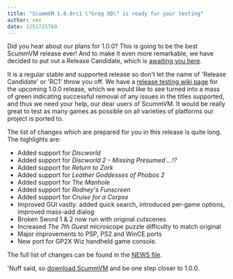 ```yaml
---
title: "ScummVM 1.0.0rc1 \"Grog XD\" is ready for your testing"
author: sev
date: 1251725760
---
```


Did you hear about our plans for 1.0.0? This is going to be the best ScummVM release ever! And to make it even more remarkable, we have decided to put out a Release Candidate, which is [awaiting you here](/downloads/).

It is a regular stable and supported release so don't let the name of 'Release Candidate' or 'RC1' throw you off. We have a [release testing wiki page](http://wiki.scummvm.org/index.php/Release_Testing/1.0.0) for the upcoming 1.0.0 release, which we would like to see turned into a mass of green indicating successful removal of any issues in the titles supported, and thus we need your help, our dear users of ScummVM. It would be really great to test as many games as possible on all varieties of platforms our project is ported to.

The list of changes which are prepared for you in this release is quite long. The highlights are:

*   Added support for *Discworld*
*   Added support for *Discworld 2 - Missing Presumed ...!?*
*   Added support for *Return to Zork*
*   Added support for *Leather Goddesses of Phobos 2*
*   Added support for *The Manhole*
*   Added support for *Rodney's Funscreen*
*   Added support for *Cruise for a Corpse*
*   Improved GUI vastly: added quick search, introduced per-game options, improved mass-add dialog
*   Broken Sword 1 & 2 now run with original cutscenes
*   Increased *The 7th Guest* microscope puzzle difficulty to match original
*   Major improvements to PSP, PS2 and WinCE ports
*   New port for GP2X Wiz handheld game console.

The full list of changes can be found in the [NEWS file](https://github.com/scummvm/scummvm/raw/v1.0.0rc1/NEWS).

'Nuff said, so [download ScummVM](/downloads/) and be one step closer to 1.0.0.
